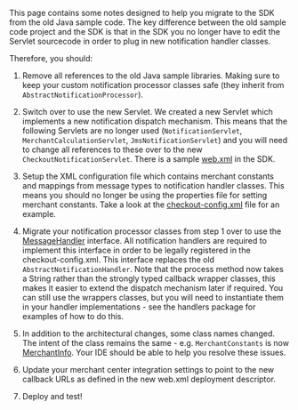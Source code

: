 This page contains some notes designed to help you migrate to the SDK from the old Java sample code.  The key difference between the old sample code project and the SDK is that in the SDK you no longer have to edit the Servlet sourcecode in order to plug in new notification handler classes.

Therefore, you should:

1. Remove all references to the old Java sample libraries.  Making sure to keep your custom notification processor classes safe (they inherit from `AbstractNotificationProcessor`).

2. Switch over to use the new Servlet.  We created a new Servlet which implements a new notification dispatch mechanism.  This means that the following Servlets are no longer used (`NotificationServlet`, `MerchantCalculationServlet`, `JmsNotificationServlet`) and you will need to change all references to these over to the new `CheckoutNotificationServlet`.  There is a sample [web.xml](http://google-checkout-java-sdk.googlecode.com/svn/trunk/sdk/web/WEB-INF/web.xml) in the SDK.

3. Setup the XML configuration file which contains merchant constants and mappings from message types to notification handler classes.  This means you should no longer be using the properties file for setting merchant constants.  Take a look at the [checkout-config.xml](http://google-checkout-java-sdk.googlecode.com/svn/trunk/sdk/web/WEB-INF/checkout-config.xml) file for an example.

4. Migrate your notification processor classes from step 1 over to use the [MessageHandler](http://google-checkout-java-sdk.googlecode.com/svn/trunk/sdk/docs/javadoc/com/google/checkout/handlers/MessageHandler.html) interface.  All notification handlers are required to implement this interface in order to be legally registered in the checkout-config.xml.  This interface replaces the old `AbstractNotificationHandler`.  Note that the process method now takes a String rather than the strongly typed callback wrapper classes, this makes it easier to extend the dispatch mechanism later if required.  You can still use the wrappers classes, but you will need to instantiate them in your handler implementations - see the handlers package for examples of how to do this.

5. In addition to the architectural changes, some class names changed.  The intent of the class remains the same - e.g. `MerchantConstants` is now [MerchantInfo](http://google-checkout-java-sdk.googlecode.com/svn/trunk/sdk/docs/javadoc/com/google/checkout/MerchantInfo.html).  Your IDE should be able to help you resolve these issues.

6. Update your merchant center integration settings to point to the new callback URLs as defined in the new web.xml deployment descriptor.

7. Deploy and test!
